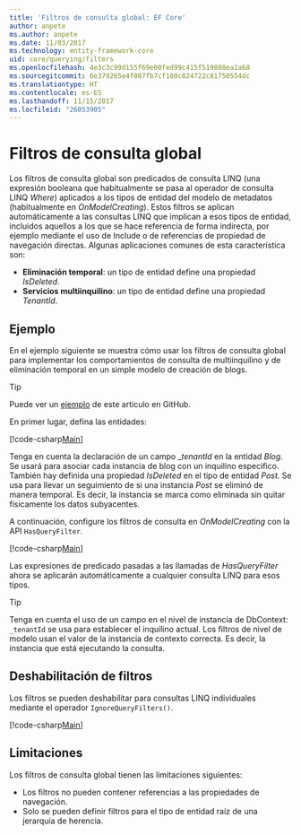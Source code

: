 ```yaml
---
title: 'Filtros de consulta global: EF Core'
author: anpete
ms.author: anpete
ms.date: 11/03/2017
ms.technology: entity-framework-core
uid: core/querying/filters
ms.openlocfilehash: 4e3c3c99d155f69e00fed99c415f519808ea1a68
ms.sourcegitcommit: 6e379265e4f087fb7cf180c824722c81750554dc
ms.translationtype: HT
ms.contentlocale: es-ES
ms.lasthandoff: 11/15/2017
ms.locfileid: "26053905"
---
```

# <a name="global-query-filters"></a>Filtros de consulta global

Los filtros de consulta global son predicados de consulta LINQ (una expresión booleana que habitualmente se pasa al operador de consulta LINQ *Where*) aplicados a los tipos de entidad del modelo de metadatos (habitualmente en *OnModelCreating*). Estos filtros se aplican automáticamente a las consultas LINQ que implican a esos tipos de entidad, incluidos aquellos a los que se hace referencia de forma indirecta, por ejemplo mediante el uso de Include o de referencias de propiedad de navegación directas. Algunas aplicaciones comunes de esta característica son:

* **Eliminación temporal**: un tipo de entidad define una propiedad *IsDeleted*.
* **Servicios multiinquilino**: un tipo de entidad define una propiedad *TenantId*.

## <a name="example"></a>Ejemplo

En el ejemplo siguiente se muestra cómo usar los filtros de consulta global para implementar los comportamientos de consulta de multiinquilino y de eliminación temporal en un simple modelo de creación de blogs.

> [!TIP]
> Puede ver un [ejemplo](https://github.com/aspnet/EntityFrameworkCore/tree/dev/samples/QueryFilters) de este artículo en GitHub.

En primer lugar, defina las entidades:

[!code-csharp[Main](../../../efcore-dev/samples/QueryFilters/Program.cs#Entities)]

Tenga en cuenta la declaración de un campo __tenantId_ en la entidad _Blog_. Se usará para asociar cada instancia de blog con un inquilino específico. También hay definida una propiedad _IsDeleted_ en el tipo de entidad _Post_. Se usa para llevar un seguimiento de si una instancia _Post_ se eliminó de manera temporal. Es decir, la instancia se marca como eliminada sin quitar físicamente los datos subyacentes.

A continuación, configure los filtros de consulta en _OnModelCreating_ con la API ```HasQueryFilter```.

[!code-csharp[Main](../../../efcore-dev/samples/QueryFilters/Program.cs#Configuration)]

Las expresiones de predicado pasadas a las llamadas de _HasQueryFilter_ ahora se aplicarán automáticamente a cualquier consulta LINQ para esos tipos.

> [!TIP]
> Tenga en cuenta el uso de un campo en el nivel de instancia de DbContext: ```_tenantId``` se usa para establecer el inquilino actual. Los filtros de nivel de modelo usan el valor de la instancia de contexto correcta. Es decir, la instancia que está ejecutando la consulta.

## <a name="disabling-filters"></a>Deshabilitación de filtros

Los filtros se pueden deshabilitar para consultas LINQ individuales mediante el operador ```IgnoreQueryFilters()```.

[!code-csharp[Main](../../../efcore-dev/samples/QueryFilters/Program.cs#IgnoreFilters)]

## <a name="limitations"></a>Limitaciones

Los filtros de consulta global tienen las limitaciones siguientes:

* Los filtros no pueden contener referencias a las propiedades de navegación.
* Solo se pueden definir filtros para el tipo de entidad raíz de una jerarquía de herencia.

